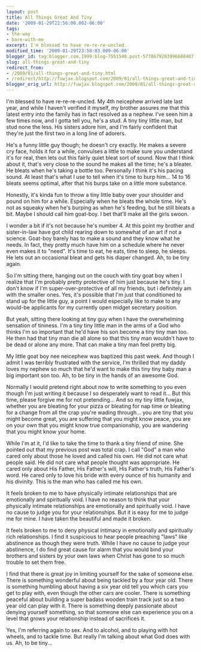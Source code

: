 ```yaml
---
layout: post
title: All Things Great And Tiny
date: '2009-01-29T22:56:00.002-06:00'
tags:
- the-way
- bare-with-me
excerpt: I'm blessed to have re-re-re-uncled.
modified_time: '2009-01-29T23:50:03.009-06:00'
blogger_id: tag:blogger.com,1999:blog-7551548.post-5778679283996688487
slug: all-things-great-and-tiny
redirect_from: 
- /2009/01/all-things-great-and-tiny.html
- /redirect/http://fuwjax.blogspot.com/2009/01/all-things-great-and-tiny.html
blogger_orig_url: http://fuwjax.blogspot.com/2009/01/all-things-great-and-tiny.html
---
```


I'm blessed to have re-re-re-uncled. My 4th neicephew arrived late last year, and while I haven't verified it myself, my brother assures me that this latest entry into the family has in fact resolved as a nephew. I've seen him a few times now, and I gotta tell you, he's a stud. A tiny tiny little man, but stud none the less. His sisters adore him, and I'm fairly confident that they're just the first two in a long line of adorers.

He's a funny little guy though; he doesn't cry exactly. He makes a severe cry face, holds it for a while, convulses a little to make sure you understand it's for real, then lets out this fairly quiet bleat sort of sound. Now that I think about it, that's very close to the sound he makes all the time; he's a bleater. He bleats when he's taking a bottle too. Personally I think it's his pacing sound. At least that's what I use to tell when it's time to burp him... 14 to 16 bleats seems optimal, after that his burps take on a little more substance.

Honestly, it's kinda fun to throw a tiny little baby over your shoulder and pound on him for a while. Especially when he bleats the whole time. He's not as squeaky when he's burping as when he's feeding, but he still bleats a bit. Maybe I should call him goat-boy. I bet that'll make all the girls swoon.

I wonder a bit if it's not because he's number 4. At this point my brother and sister-in-law have got child rearing down to somewhat of an art if not a science. Goat-boy barely has to make a sound and they know what he needs. In fact, they pretty much have him on a schedule where he never even makes it to "need". It's time to eat, he eats, time to sleep, he sleeps. He lets out an occasional bleat and gets his diaper changed. Ah, to be tiny again.

So I'm sitting there, hanging out on the couch with tiny goat boy when I realize that I'm probably pretty protective of him just because he's tiny. I don't know if I'm super-over-protective of all my friends, but i definitely am with the smaller ones. Yes, it's possible that I'm just that conditioned to stand up for the little guy, a point I would especially like to make to any would-be applicants for my currently open midget secretary position.

But yeah, sitting there looking at tiny guy when I have the overwhelming sensation of tininess. I'm a tiny tiny little man in the arms of a God who thinks I'm so important that he'd have his son become a tiny tiny man too. He then had that tiny man die all alone so that this tiny man wouldn't have to be dead or alone any more. That can make a tiny man feel pretty big.

My little goat boy nee neicephew was baptized this past week. And though I admit I was terribly frustrated with the service, I'm thrilled that my daddy loves my nephew so much that he'd want to make this tiny tiny baby man a big important son too. Ah, to be tiny in the hands of an awesome God.

Normally I would pretend right about now to write something to you even though I'm just writing it because I so desperately want to read it... But this time, please forgive me for not pretending... And so my tiny little fuwjax, whether you are bleating for your pizza or bleating for nap time or bleating for a change from all the crap you're wading through... you are tiny that you might become great, you are suffering that you might know peace, you are on your own that you might know true companionship, you are wandering that you might know your home.

While I'm at it, I'd like to take the time to thank a tiny friend of mine. She pointed out that my previous post was total crap. I call "God" a man who cared only about those he loved and called his own. He did not care what people said. He did not care what people thought was appropriate. He cared only about His Father, His Father's will, His Father's truth, His Father's word. He cared only to love his bride with every ounce of his humanity and his divinity. This is the man who has called me his own.

It feels broken to me to have physically intimate relationships that are emotionally and spiritually void. I have no reason to think that your physically intimate relationships are emotionally and spiritually void. I have no cause to judge you for your relationships. But it is easy for me to judge me for mine. I have taken the beautiful and made it broken.

It feels broken to me to deny physical intimacy in emotionally and spiritually rich relationships. I find it suspicious to hear people preaching "laws" like abstinence as though they were truth. While I have no cause to judge your abstinence, I do find great cause for alarm that you would bind your brothers and sisters by your own laws when Christ has gone to so much trouble to set them free.

I find that there is great joy in limiting yourself for the sake of someone else. There is something wonderful about being tackled by a four year old. There is something humbling about having a six year old tell you which cars you get to play with, even though the other cars are cooler. There is something peaceful about building a super badass wooden train track just so a two year old can play with it. There is something deeply passionate about denying yourself something, so that someone else can experience you on a level that grows your relationship instead of sacrifices it.

Yes, I'm referring again to sex. And to alcohol, and to playing with hot wheels, and to tackle time. But really I'm talking about what God does with us. Ah, to be tiny...
